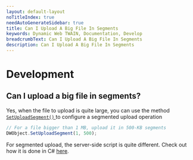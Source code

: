 ```yaml
---
layout: default-layout
noTitleIndex: true
needAutoGenerateSidebar: true
title: Can I Upload A Big File In Segments
keywords: Dynamic Web TWAIN, Documentation, Develop
breadcrumbText: Can I Upload A Big File In Segments
description: Can I Upload A Big File In Segments
---
```


# Development

## Can I upload a big file in segments? 

 Yes, when the file to upload is quite large, you can use the method [ `SetUploadSegment()` ]({{site.info}}api/WebTwain_IO.html#setuploadsegment) to configure a segmented upload operation

``` javascript
// For a file bigger than 1 MB, upload it in 500-KB segments 
DWObject.SetUploadSegment(1, 500);
```

For segmented upload, the server-side script is quite different. Check out how it is done in C# [here]({{site.indepth}}development/Server-script.html#segmented-upload).

